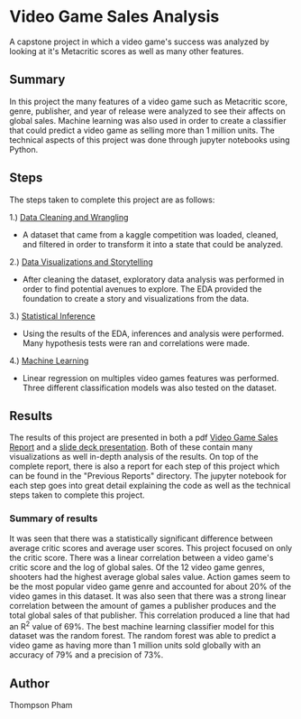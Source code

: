 # Video Game Sales Analysis
A capstone project in which a video game's success was analyzed by looking at it's Metacritic scores as well as many other features.
## Summary
In this project the many features of a video game such as Metacritic score, genre, publisher, and year of release were analyzed
to see their affects on global sales. Machine learning was also used in order to create a classifier that could predict
a video game as selling more than 1 million units. The technical aspects of this project was done through jupyter notebooks using Python.

## Steps 
The steps taken to complete this project are as follows:  

1.) [Data Cleaning and Wrangling](https://github.com/tpham222/VideoGameSalesAnalysis/blob/master/1.%20Data%20Cleaning%20and%20Wrangling/Data%20Cleaning%20and%20Wrangling.ipynb) 
- A dataset that came from a kaggle competition was loaded, cleaned, and filtered in order
    to transform it into a state that could be analyzed.  
    
2.) [Data Visualizations and Storytelling](https://github.com/tpham222/VideoGameSalesAnalysis/blob/master/2.%20Data%20Visualizations%20and%20Storytelling/Data%20Story%20-%20Visualizations%20and%20EDA.ipynb)
- After cleaning the dataset, exploratory data analysis was performed in order to find potential
    avenues to explore. The EDA provided the foundation to create a story and visualizations from the data.  
    
3.) [Statistical Inference](https://github.com/tpham222/VideoGameSalesAnalysis/blob/master/3.%20Statistical%20Inferences/Statistical%20Inference.ipynb) 
- Using the results of the EDA, inferences and analysis were performed. Many hypothesis tests were ran and
    correlations were made.  
    
4.) [Machine Learning](https://github.com/tpham222/VideoGameSalesAnalysis/blob/master/4.%20Machine%20Learning/Machine%20Learning%20-%20In%20Depth%20Predictive%20Analysis.ipynb) 
- Linear regression on multiples video games features was performed. Three different classification models was
    also tested on the dataset.  
## Results
The results of this project are presented in both a pdf [Video Game Sales Report](https://github.com/tpham222/VideoGameSalesAnalysis/blob/master/Video%20Game%20Sales%20Report.pdf) and a [slide deck presentation](https://github.com/tpham222/VideoGameSalesAnalysis/blob/master/Video%20Game%20Sales%20Presentation.pptx). Both of these contain many
visualizations as well in-depth analysis of the results. On top of the complete report, there is also a report for each step of this project
which can be found in the "Previous Reports" directory. The jupyter notebook for each step goes into great detail explaining the code as 
well as the technical steps taken to complete this project.
### Summary of results  
It was seen that there was a statistically significant difference between average critic scores and average user scores.
This project focused on only the critic score. There was a linear correlation between a video game's critic score and the log of global
sales. Of the 12 video game genres, shooters had the highest average global sales value. Action games seem to be the most popular video game
genre and accounted for about 20% of the video games in this dataset. It was also seen that there was a strong linear correlation between
the amount of games a publisher produces and the total global sales of that publisher. This correlation produced a line that had an R<sup>2</sup> value of 69%. The best machine learning classifier model
for this dataset was the random forest. The random forest was able to predict a video game as having more than 1 million units sold globally
with an accuracy of 79% and a precision of 73%. 
## Author
Thompson Pham
